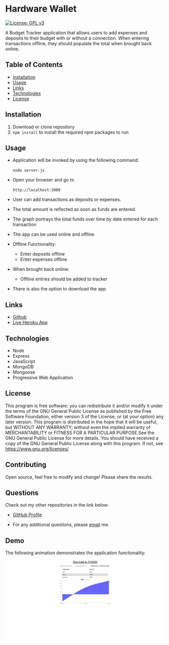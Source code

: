 # Hardware Wallet

[![License: GPL v3](https://img.shields.io/badge/License-GPLv3-blue.svg)](https://www.gnu.org/licenses/gpl-3.0)

A Budget Tracker application that allows users to add expenses and deposits to their budget with or without a connection. When entering transactions offline, they should populate the total when brought back online.

## Table of Contents

- [Installation](#installation)
- [Usage](#usage)
- [Links](#Links)
- [Technologies](#Technologies)
- [License](#License)

## Installation

1. Download or clone repository
2. `npm install` to install the required npm packages to run

## Usage

- Application will be invoked by using the following command:

  `node server.js`

- Open your browser and go to

  `http://localhost:3000`

- User can add transactions as deposits or expenses.

- The total amount is reflected as soon as funds are entered.

- The graph portrays the total funds over time by date entered for each transaction

- The app can be used online and offline

- Offline Functionality:

  - Enter deposits offline
  - Enter expenses offline

- When brought back online:

  - Offline entries should be added to tracker

- There is also the option to download the app

## Links

- [Github](https://github.com/jongomezdev/Hardware-wallet)
- [Live Heroku App](https://hardware-wallet.herokuapp.com/)

## Technologies

- Node
- Express
- JavaScript
- MongoDB
- Mongoose
- Progressive Web Application

## License

This program is free software: you can redistribute it and/or modify
it under the terms of the GNU General Public License as published by
the Free Software Foundation, either version 3 of the License, or
(at your option) any later version.
This program is distributed in the hope that it will be useful,
but WITHOUT ANY WARRANTY; without even the implied warranty of
MERCHANTABILITY or FITNESS FOR A PARTICULAR PURPOSE.See the
GNU General Public License for more details.
You should have received a copy of the GNU General Public License
along with this program. If not, see <https://www.gnu.org/licenses/>

## Contributing

Open source, feel free to modify and change! Please share the results.

## Questions

Check out my other repositories in the link below:

- [GitHub Profile](https://github.com/jongomezdev)

- For any additional questions, please [email](mailto:jongomezdev@gmail.com) me.

## Demo

The following animation demonstrates the application functionality:

![Screenshot](public/assets/img/hardware-wallet.png)
